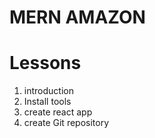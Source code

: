 # MERN AMAZON

# Lessons
1. introduction
2. Install tools
3. create react app
4. create Git repository